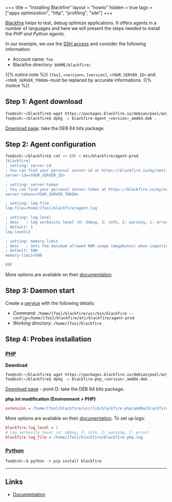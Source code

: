 +++
title = "Installing Blackfire"
layout = "howto"
hidden = true
tags = ["apps optimization", "http", "profiling", "site"]
+++

[Blackfire](https://blackfire.io) helps to test, debug optimize applications. It offers agents in a number of languages and here we will present the steps needed to install the _PHP and Python agents_.

In our example, we use the [SSH access](remote-access/ssh) and consider the following information:

- Account name: `foo`
- Blackfire directory: `$HOME/blackfire/`

{{% notice note %}}
`[foo]`, `<version>`, `[version]`, `<YOUR_SERVER_ID>` and `<YOUR_SERVER_TOKEN>` must be replaced by accurate informations.
{{% /notice %}}

## Step 1: Agent download

```sh
foo@ssh:~/blackfire$ wget https://packages.blackfire.io/debian/pool/any/main/b/blackfire-php/blackfire-agent_<version>_amd64.deb
foo@ssh:~/blackfire$ dpkg -x blackfire-agent_<version>_amd64.deb .
```
[Download page](https://blackfire.io/docs/up-and-running/installation?action=install&mode=full&location=local&os=manual&language=php): take the DEB 64 bits package.

## Step 2: Agent configuration

```sh
foo@ssh:~/blackfire$ cat << EOF > etc/blackfire/agent-prod
[blackfire]
; setting: server-id
; You can find your personal server-id at https://blackfire.io/my/settings/credentials
server-id=<YOUR_SERVER_ID>

; setting: server-token
; You can find your personal server-token at https://blackfire.io/my/settings/credentials
server-token=<YOUR_SERVER_TOKEN>

; setting: log-file
log-file=/home/[foo]/blackfire/agent.log

; setting: log-level
; desc   : log verbosity level (4: debug, 3: info, 2: warning, 1: error)
; default: 1
log-level=1

; setting: memory-limit
; desc   : Sets the maximum allowed RAM usage (megabytes) when ingesting traces. Use 0 to disable
; default: 500
memory-limit=500

EOF
```

More options are available on their [documentation](https://blackfire.io/docs/up-and-running/configuration/agent).

## Step 3: Daemon start

Create a [service](services) with the following details:

- *Command*: `/home/[foo]/blackfire/usr/bin/blackfire --config=/home/[foo]/blackfire/etc/blackfire/agent-prod`
- *Working directory*: `/home/[foo]/blackfire`

## Step 4: Probes installation

### [PHP](https://blackfire.io/docs/php)

**Download**

```sh
foo@ssh:~/blackfire$ wget https://packages.blackfire.io/debian/pool/any/main/b/blackfire-php/blackfire-php_<version>_amd64.deb
foo@ssh:~/blackfire$ dpkg -x blackfire-php_<version>_amd64.deb .
```
[Download page](https://blackfire.io/docs/up-and-running/installation?action=install&mode=full&location=local&os=manual&language=php) - point D: take the DEB 64 bits package.

**php.ini modification (Environment > PHP)**

```ini
extension = /home/[foo]/blackfire/usr/lib/blackfire-php/amd64/blackfire-[version].so
```

More options are available on their [documentation](https://blackfire.io/docs/php/configuration). To set up logs:

```ini
blackfire.log_level = 1
# Log verbosity level (4: debug, 3: info, 2: warning, 1: error)
blackfire.log_file = /home/[foo]/blackfire/blackfire-php.log
```

### [Python](https://blackfire.io/docs/python)

```sh
foo@ssh:~$ python -m pip install blackfire
```

---

## Links

- [Documentation](https://blackfire.io/docs)
